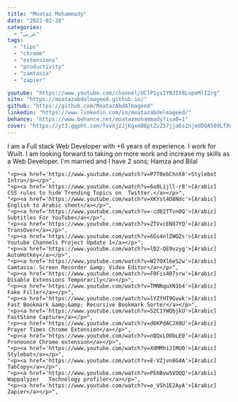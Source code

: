 ```yaml
---
title: "Moataz Mohammady"
date: "2022-02-28"
categories:
  - "عربي"
tags:
  - "tips"
  - "chrome"
  - "extensions"
  - "productivity"
  - "camtasia"
  - "zapier"

youtube: "https://www.youtube.com/channel/UClP1ys1YN3IX8LvpeMlI2rg"
site: "https://moatazabdalmageed.github.io/"
github: "https://github.com/MoatazAbdAlmageed"
linkedin: "https://www.linkedin.com/in/moatazabdelmageed/"
behance: "https://www.behance.net/moatazmohammady?isa0=1"
cover: "https://yt3.ggpht.com/fovXj2JjKgxm0BptZvZ57jja6sZnjedDQA509LfXmXLf4yteOHL96d4YVxW2wui6ejpBlJmEAA=s88-c-k-c0x00ffffff-no-rj"
---
```


I am a Full stack Web Developer with +6 years of experience. I work for Wuilt. I am looking forward to taking on more work and increase my skills as a Web Developer. I'm married and I have 2 sons; Hamza and Bilal

    "<p><a href='https://www.youtube.com/watch?v=P7T0ebChnX8'>Stylebot Intro</a></p>",
    "<p><a href='https://www.youtube.com/watch?v=6o0Lijll-r8'>[Arabic]  CSS rules to hide Trending Topics on  Twitter.</a></p>",
    "<p><a href='https://www.youtube.com/watch?v=XKYst4O8Ndc'>[Arabic]  English to Arabic sheet</a></p>",
    "<p><a href='https://www.youtube.com/watch?v=-cd02TTvnOQ'>[Arabic]  Subtitles For YouTube</a></p>",
    "<p><a href='https://www.youtube.com/watch?v=ZTVvcENO7YQ'>[Arabic]  TransOver</a></p>",
    "<p><a href='https://www.youtube.com/watch?v=6Gs4nlZWOZs'>[Arabic]  Youtube Channels Project Update 1</a></p>",
    "<p><a href='https://www.youtube.com/watch?v=lD2-QE9vzyg'>[Arabic] AutoHotkey</a></p>",
    "<p><a href='https://www.youtube.com/watch?v=W27OXl6eS2w'>[Arabic] Camtasia: Screen Recorder &amp; Video Editor</a></p>",
    "<p><a href='https://www.youtube.com/watch?v=F0Fis407srw'>[Arabic] Disable Extensions Temporarily</a></p>",
    "<p><a href='https://www.youtube.com/watch?v=TMNNquXN1b4'>[Arabic] Fake Filler</a></p>",
    "<p><a href='https://www.youtube.com/watch?v=lYZfHT9Gvwk'>[Arabic] Fast Bookmark &amp;&amp; Recursive Bookmark Sorter</a></p>",
    "<p><a href='https://www.youtube.com/watch?v=S2C1YWQbjkU'>[Arabic] FastStone Capture</a></p>",
    "<p><a href='https://www.youtube.com/watch?v=d6KPdACJX0U'>[Arabic] Prayer Times Chrome Extension</a></p>",
    "<p><a href='https://www.youtube.com/watch?v=nQQxLO0bLE0'>[Arabic] Pronounce Chrome extension</a></p>",
    "<p><a href='https://www.youtube.com/watch?v=XdMMhiJ1MU0'>[Arabic] Stylebot</a></p>",
    "<p><a href='https://www.youtube.com/watch?v=E-VZjvn8G4A'>[Arabic] TabCopy</a></p>",
    "<p><a href='https://www.youtube.com/watch?v=PE6Bvw5VOQQ'>[Arabic] Wappalyzer   Technology profiler</a></p>",
    "<p><a href='https://www.youtube.com/watch?v=e_VSh1E2AyA'>[Arabic] Zapier</a></p>",
